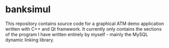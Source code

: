 # banksimul

This repository contains source code for a graphical ATM demo application written with C++ and Qt framework. It currently only contains the sections of the program I have written entirely by myself - mainly the MySQL dynamic linking library.